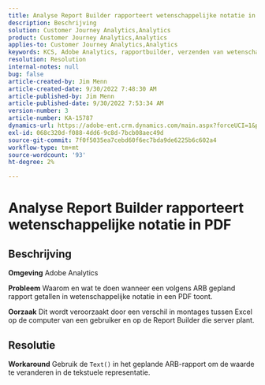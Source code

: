 ```yaml
---
title: Analyse Report Builder rapporteert wetenschappelijke notatie in PDF
description: Beschrijving
solution: Customer Journey Analytics,Analytics
product: Customer Journey Analytics,Analytics
applies-to: Customer Journey Analytics,Analytics
keywords: KCS, Adobe Analytics, rapportbuilder, verzenden van wetenschappelijke notatie, PDF, problemen oplossen
resolution: Resolution
internal-notes: null
bug: false
article-created-by: Jim Menn
article-created-date: 9/30/2022 7:48:30 AM
article-published-by: Jim Menn
article-published-date: 9/30/2022 7:53:34 AM
version-number: 3
article-number: KA-15787
dynamics-url: https://adobe-ent.crm.dynamics.com/main.aspx?forceUCI=1&pagetype=entityrecord&etn=knowledgearticle&id=04646b45-9440-ed11-9db1-0022480866ad
exl-id: 068c320d-f088-4dd6-9c8d-7bcb08aec49d
source-git-commit: 7f0f5035ea7cebd60f6ec7bda9de6225b6c602a4
workflow-type: tm+mt
source-wordcount: '93'
ht-degree: 2%

---
```


# Analyse Report Builder rapporteert wetenschappelijke notatie in PDF

## Beschrijving


<b>Omgeving</b>
Adobe Analytics

<b>Probleem</b>
Waarom en wat te doen wanneer een volgens ARB gepland rapport getallen in wetenschappelijke notatie in een PDF toont.

<b>Oorzaak</b>
Dit wordt veroorzaakt door een verschil in montages tussen Excel op de computer van een gebruiker en op de Report Builder die server plant.


## Resolutie


<b>Workaround</b>
Gebruik de `Text()` in het geplande ARB-rapport om de waarde te veranderen in de tekstuele representatie.
